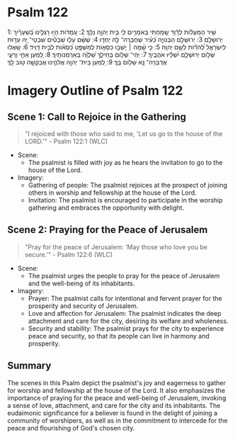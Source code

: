 # Psalm 122
1: שִׁ֥יר הַֽמַּעֲל֗וֹת לְדָ֫וִ֥ד שָׂ֭מַחְתִּי בְּאֹמְרִ֣ים לִ֑י בֵּ֖ית יְהוָ֣ה נֵלֵֽךְ׃
2: עֹ֭מְדוֹת הָי֣וּ רַגְלֵ֑ינוּ בִּ֝שְׁעָרַ֗יִךְ יְרוּשָׁלָֽ͏ִם׃
3: יְרוּשָׁלַ֥͏ִם הַבְּנוּיָ֑ה כְּ֝עִ֗יר שֶׁחֻבְּרָה־ לָּ֥הּ יַחְדָּֽו׃
4: שֶׁשָּׁ֨ם עָל֪וּ שְׁבָטִ֡ים שִׁבְטֵי־ יָ֭הּ עֵד֣וּת לְיִשְׂרָאֵ֑ל לְ֝הֹד֗וֹת לְשֵׁ֣ם יְהוָֽה׃
5: כִּ֤י שָׁ֨מָּה ׀ יָשְׁב֣וּ כִסְא֣וֹת לְמִשְׁפָּ֑ט כִּ֝סְא֗וֹת לְבֵ֣ית דָּוִֽיד׃
6: שַׁ֭אֲלוּ שְׁל֣וֹם יְרוּשָׁלָ֑͏ִם יִ֝שְׁלָ֗יוּ אֹהֲבָֽיִךְ׃
7: יְהִֽי־ שָׁל֥וֹם בְּחֵילֵ֑ךְ שַׁ֝לְוָ֗ה בְּאַרְמְנוֹתָֽיִךְ׃
8: לְ֭מַעַן אַחַ֣י וְרֵעָ֑י אֲדַבְּרָה־ נָּ֖א שָׁל֣וֹם בָּֽךְ׃
9: לְ֭מַעַן בֵּית־ יְהוָ֣ה אֱלֹהֵ֑ינוּ אֲבַקְשָׁ֖ה ט֣וֹב לָֽךְ׃

# Imagery Outline of Psalm 122

## Scene 1: Call to Rejoice in the Gathering

> "I rejoiced with those who said to me, 'Let us go to the house of the LORD.'" - Psalm 122:1 (WLC)

- Scene:
  - The psalmist is filled with joy as he hears the invitation to go to the house of the Lord.
- Imagery:
  - Gathering of people: The psalmist rejoices at the prospect of joining others in worship and fellowship at the house of the Lord.
  - Invitation: The psalmist is encouraged to participate in the worship gathering and embraces the opportunity with delight.

## Scene 2: Praying for the Peace of Jerusalem

> "Pray for the peace of Jerusalem: 'May those who love you be secure.'" - Psalm 122:6 (WLC)

- Scene:
  - The psalmist urges the people to pray for the peace of Jerusalem and the well-being of its inhabitants.
- Imagery:
  - Prayer: The psalmist calls for intentional and fervent prayer for the prosperity and security of Jerusalem.
  - Love and affection for Jerusalem: The psalmist indicates the deep attachment and care for the city, desiring its welfare and wholeness.
  - Security and stability: The psalmist prays for the city to experience peace and security, so that its people can live in harmony and prosperity.

## Summary

The scenes in this Psalm depict the psalmist's joy and eagerness to gather for worship and fellowship at the house of the Lord. It also emphasizes the importance of praying for the peace and well-being of Jerusalem, invoking a sense of love, attachment, and care for the city and its inhabitants. The eudaimonic significance for a believer is found in the delight of joining a community of worshipers, as well as in the commitment to intercede for the peace and flourishing of God's chosen city.